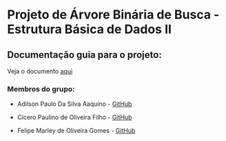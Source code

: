 # Projeto de Árvore Binária de Busca - Estrutura Básica de Dados II


## Documentação guia para o projeto:

Veja o documento [aqui](orientacao-projeto/trabalho_uni2.pdf)

### Membros do grupo:


- Adilson Paulo Da Silva Aaquino - [GitHub](https://github.com/AdilsonPaulo)


- Cicero Paulino de Oliveira Filho - [GitHub](https://github.com/ciceropaulino)


- Felipe Marley de Oliveira Gomes - [GitHub](https://github.com/felipemarley)

